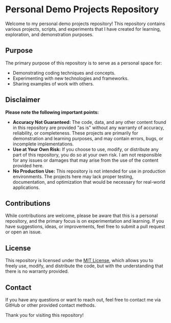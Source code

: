 # Personal Demo Projects Repository

Welcome to my personal demo projects repository! This repository contains various projects, scripts, and experiments that I have created for learning, exploration, and demonstration purposes.

## Purpose

The primary purpose of this repository is to serve as a personal space for:
- Demonstrating coding techniques and concepts.
- Experimenting with new technologies and frameworks.
- Sharing examples of work with others.

## Disclaimer

**Please note the following important points:**
- **Accuracy Not Guaranteed:** The code, data, and any other content found in this repository are provided "as is" without any warranty of accuracy, reliability, or completeness. These projects are primarily for demonstration and learning purposes, and may contain errors, bugs, or incomplete implementations.
- **Use at Your Own Risk:** If you choose to use, modify, or distribute any part of this repository, you do so at your own risk. I am not responsible for any issues or damages that may arise from the use of the content provided here.
- **No Production Use:** This repository is not intended for use in production environments. The projects here may lack proper testing, documentation, and optimization that would be necessary for real-world applications.

## Contributions

While contributions are welcome, please be aware that this is a personal repository, and the primary focus is on experimentation and learning. If you have suggestions, ideas, or improvements, feel free to submit a pull request or open an issue.

## License

This repository is licensed under the [MIT License](LICENSE), which allows you to freely use, modify, and distribute the code, but with the understanding that there is no warranty provided.

## Contact

If you have any questions or want to reach out, feel free to contact me via GitHub or other provided contact methods.

Thank you for visiting this repository!
